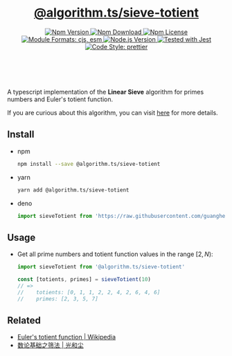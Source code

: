 <header>
  <h1 align="center">
    <a href="https://github.com/guanghechen/algorithm.ts/tree/main/packages/sieve-totient#readme">@algorithm.ts/sieve-totient</a>
  </h1>
  <div align="center">
    <a href="https://www.npmjs.com/package/@algorithm.ts/sieve-totient">
      <img
        alt="Npm Version"
        src="https://img.shields.io/npm/v/@algorithm.ts/sieve-totient.svg"
      />
    </a>
    <a href="https://www.npmjs.com/package/@algorithm.ts/sieve-totient">
      <img
        alt="Npm Download"
        src="https://img.shields.io/npm/dm/@algorithm.ts/sieve-totient.svg"
      />
    </a>
    <a href="https://www.npmjs.com/package/@algorithm.ts/sieve-totient">
      <img
        alt="Npm License"
        src="https://img.shields.io/npm/l/@algorithm.ts/sieve-totient.svg"
      />
    </a>
    <a href="#install">
      <img
        alt="Module Formats: cjs, esm"
        src="https://img.shields.io/badge/module_formats-cjs%2C%20esm-green.svg"
      />
    </a>
    <a href="https://github.com/nodejs/node">
      <img
        alt="Node.js Version"
        src="https://img.shields.io/node/v/@algorithm.ts/sieve-totient"
      />
    </a>
    <a href="https://github.com/facebook/jest">
      <img
        alt="Tested with Jest"
        src="https://img.shields.io/badge/tested_with-jest-9c465e.svg"
      />
    </a>
    <a href="https://github.com/prettier/prettier">
      <img
        alt="Code Style: prettier"
        src="https://img.shields.io/badge/code_style-prettier-ff69b4.svg?style=flat-square"
      />
    </a>
  </div>
</header>
<br/>


A typescript implementation of the **Linear Sieve** algorithm for primes numbers
and Euler's totient function.

If you are curious about this algorithm, you can visit [here][sieve-totient]
for more details.


## Install

* npm

  ```bash
  npm install --save @algorithm.ts/sieve-totient
  ```

* yarn

  ```bash
  yarn add @algorithm.ts/sieve-totient
  ```

* deno

  ```typescript
  import sieveTotient from 'https://raw.githubusercontent.com/guanghechen/algorithm.ts/main/packages/sieve-totient/src/index.ts'
  ```

## Usage

* Get all prime numbers and totient function values in the range $[2, N)$:

  ```typescript
  import sieveTotient from '@algorithm.ts/sieve-totient'

  const [totients, primes] = sieveTotient(10)
  // => 
  //    totients: [0, 1, 1, 2, 2, 4, 2, 6, 4, 6]
  //    primes: [2, 3, 5, 7]
  ```


## Related

* [Euler's totient function | Wikipedia](https://en.wikipedia.org/wiki/Euler%27s_totient_function)
* [数论基础之筛法 | 光和尘][sieve-totient]


[homepage]: https://github.com/guanghechen/algorithm.ts/tree/main/packages/sieve-totient#readme
[sieve-totient]: https://me.guanghechen.com/post/math/number-theory/sieve/#heading-%E7%BA%BF%E6%80%A7%E7%AD%9B-2